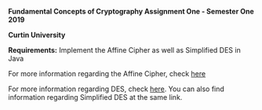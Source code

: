 **Fundamental Concepts of Cryptography Assignment One - Semester One 2019**

**Curtin University**

**Requirements:** Implement the Affine Cipher as well as Simplified DES in Java

For more information regarding the Affine Cipher, check [here](https://en.wikipedia.org/wiki/Affine_cipher)

For more information regarding DES, check [here](https://en.wikipedia.org/wiki/Data_Encryption_Standard). You can also find
information regarding Simplified DES at the same link.
